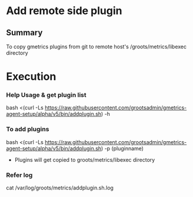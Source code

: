 # Add remote side plugin

## Summary
To copy gmetrics plugins from git to remote host's /groots/metrics/libexec directory

# Execution 

### Help Usage & get plugin list

bash <(curl -Ls https://raw.githubusercontent.com/grootsadmin/gmetrics-agent-setup/alpha/v5/bin/addplugin.sh) -h 

### To add plugins

bash <(curl -Ls https://raw.githubusercontent.com/grootsadmin/gmetrics-agent-setup/alpha/v5/bin/addplugin.sh) -p (pluginname)

- Plugins will get copied to groots/metrics/libexec directory

### Refer log

cat /var/log/groots/metrics/addplugin.sh.log

